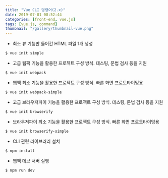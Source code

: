 ```yaml
---
title: "Vue CLI 명령어(2.x)"
date: 2019-07-01 08:52:44
categories: [front-end, vue.js]
tags: [vue.js, command]
thumbnail: "/gallery/thumbnail-vue.png"
---
```


* 최소 뷰 기능만 들어간 HTML 파일 1개 생성
```
$ vue init simple
```

* 고급 웹팩 기능을 활용한 프로젝트 구성 방식. 테스팅, 문법 검사 등을 지원
```
$ vue init webpack
```

* 웹팩 최소 기능을 활용한 프로젝트 구성 방식. 빠른 화면 프로토타이밍용
```
$ vue init webpack-simple
```

* 고급 브라우저파이 기능을 활용한 프로젝트 구성 방식. 테스팅, 문법 검사 등을 지원
```
$ vue init browserify
```

* 브라우저파이 최소 기능을 활용한 프로젝트 구성 방식. 빠른 화면 프로토타이밍용
```
$ vue init browserify-simple
```

* CLI 관련 라이브러리 설치
```
$ npm install
```

* 웹팩 데브 서버 실행
```
$ npm run dev
```
